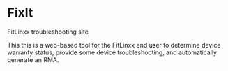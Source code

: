 FixIt
=====

FitLinxx troubleshooting site

This this is a web-based tool for the FitLinxx end user to determine device warranty status, provide some device troubleshooting, and automatically generate an RMA.
